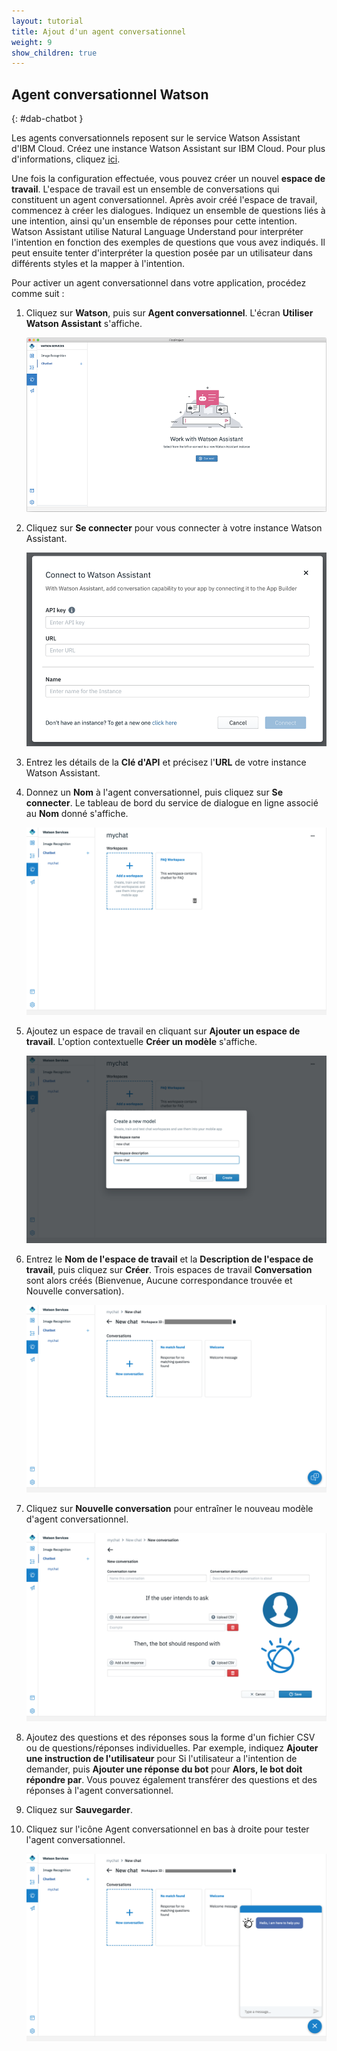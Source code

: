 ```yaml
---
layout: tutorial
title: Ajout d'un agent conversationnel
weight: 9
show_children: true
---
```

<!-- NLS_CHARSET=UTF-8 -->
## Agent conversationnel Watson
{: #dab-chatbot }

Les agents conversationnels reposent sur le service Watson Assistant d'IBM Cloud. Créez une instance Watson Assistant sur IBM Cloud. Pour plus d'informations, cliquez [ici](https://cloud.ibm.com/catalog/services/watson-assistant-formerly-conversation).

Une fois la configuration effectuée, vous pouvez créer un nouvel **espace de travail**. L'espace de travail est un ensemble de conversations qui constituent un agent conversationnel. Après avoir créé l'espace de travail, commencez à créer les dialogues. Indiquez un ensemble de questions liés à une intention, ainsi qu'un ensemble de réponses pour cette intention. Watson Assistant utilise Natural Language Understand pour interpréter l'intention en fonction des exemples de questions que vous avez indiqués. Il peut ensuite tenter d'interpréter la question posée par un utilisateur dans différents styles et la mapper à l'intention.

Pour activer un agent conversationnel dans votre application, procédez comme suit :

1. Cliquez sur **Watson**, puis sur **Agent conversationnel**. L'écran **Utiliser Watson Assistant** s'affiche.

    ![Agent conversationnel Watson](dab-watson-chat.png)

2. Cliquez sur **Se connecter** pour vous connecter à votre instance Watson Assistant.

    ![Instance de dialogue en ligne Watson](dab-watson-chat-instance.png)

3. Entrez les détails de la **Clé d'API** et précisez l'**URL** de votre instance Watson Assistant. 
4. Donnez un **Nom** à l'agent conversationnel, puis cliquez sur **Se connecter**. Le tableau de bord du service de dialogue en ligne associé au **Nom** donné s'affiche.

    ![Espace de travail de l'agent conversationnel Watson](dab-watson-chat-workspace.png)

5. Ajoutez un espace de travail en cliquant sur **Ajouter un espace de travail**. L'option contextuelle **Créer un modèle** s'affiche.

    ![Nouveau modèle d'espace de travail pour l'agent conversationnel Watson](dab-watson-chat-new-model.png)

6. Entrez le **Nom de l'espace de travail** et la **Description de l'espace de travail**, puis cliquez sur **Créer**. Trois espaces de travail **Conversation** sont alors créés (Bienvenue, Aucune correspondance trouvée et Nouvelle conversation).

    ![Conversation par défaut de l'agent conversationnel Watson](dab-watson-chat-conversations.png)

7. Cliquez sur **Nouvelle conversation** pour entraîner le nouveau modèle d'agent conversationnel. 

    ![Questions/réponses sur l'agent conversationnel Watson](dab-watson-chat-questions.png)

8. Ajoutez des questions et des réponses sous la forme d'un fichier CSV ou de questions/réponses individuelles. Par exemple, indiquez **Ajouter une instruction de l'utilisateur** pour Si l'utilisateur a l'intention de demander, puis **Ajouter une réponse du bot** pour **Alors, le bot doit répondre par**. Vous pouvez également transférer des questions et des réponses à l'agent conversationnel.
9. Cliquez sur **Sauvegarder**.
10. Cliquez sur l'icône Agent conversationnel en bas à droite pour tester l'agent conversationnel.

    ![Test de l'agent conversationnel](dab-watson-chat-testing.png)
